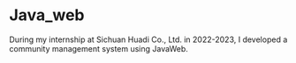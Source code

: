 # Java_web
During my internship at Sichuan Huadi Co., Ltd. in 2022-2023, I developed a community management system using JavaWeb.
